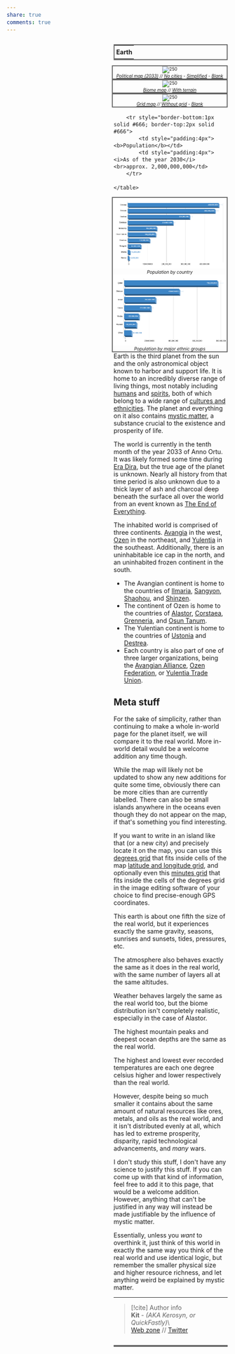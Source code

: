 ```yaml
---  
share: true  
comments: true  
---  
```

<div style="float:right; clear:right; width:260px; margin:0 0 0 14; border-collapse:collapse">  
  <table style="float:right; clear:right; width:260px; margin:0 0 0 14; border:2px solid #666; line-height:1.5; border-collapse:collapse; font-size:smaller">  
	<tr>  
		<th colspan="2" style="border-bottom:2px solid #666; font-size:larger; padding:4px; text-align:center">Earth</th>  
	</tr></table>  
	</div>  
  
 <span align="center" style="float:right; clear:right; width:260px; margin:0 0 0 14; padding:4 0 0 0; border:2px solid #666; border-collapse:collapse; font-size:10px">![250](Flat%20(Political%20labeled%203).jpg)<br><i>[Political map (2033)](Flat%20(Political%20labeled%203).png) // [No cities](Flat%20(Political%20labeled%202).png) - [Simplified](Flat%20(Political%20labeled%201).png) - [Blank](Flat%20(Political%20unlabeled).png)</i></span>  
    
 <span align="center" style="float:right; clear:right; width:260px; margin:0 0 0 14; padding:4 0 0 0; border:2px solid #666; border-collapse:collapse; font-size:10px">![250](Flat%20(Biomes%20labeled).jpg)<br><i>[Biome map](Flat%20(Biomes%20labeled).png) // [With terrain](Terrain%20(Biomes%20labeled).png)</i></span>  
    
 <span align="center" style="float:right; clear:right; width:260px; margin:0 0 0 14; padding:4 0 0 0; border:2px solid #666; border-collapse:collapse; font-size:10px">![250](Terrain%20(Blank+grid).jpg)<br><i>[Grid map](Terrain%20(Blank+grid).png) // [Without grid](Terrain%20(Blank).png) - [Blank](Flat%20(Blank)2.png)</i></span>  
  
  <div style="float:right; clear:right; width:260px; margin:0 0 0 14; border-collapse:collapse">  
    <table style="float:right; clear:right; width:260px; margin:0 0 0 14; border:2px solid #666; line-height:1.5; border-collapse:collapse; font-size:smaller">  
	  
		<tr style="border-bottom:1px solid #666; border-top:2px solid #666">  
			<td style="padding:4px"><b>Population</b></td>  
			<td style="padding:4px"><i>As of the year 2030</i><br>approx. 2,000,000,000</td>  
		</tr>  
	  
    </table>  
  </div>  
  
  <span align="center" style="float:right; clear:right; width:260px; margin:0 0 0 14; padding:4 0 0 0; border-right:2px solid #666; border:2px solid #666; border-collapse:collapse; font-size:10px">![250](../../../assets/img/general%20population.png)<br><i>Population by country</i><br>![250](../../../assets/img/cc%20_parents.png)<br><i>Population by major ethnic groups</i></span>  
  
Earth is the third planet from the sun and the only astronomical object known to harbor and support life. It is home to an incredibly diverse range of living things, most notably including [humans](../Inhabitants/Human) and [spirits](../Inhabitants/Spirits), both of which belong to a wide range of [cultures and ethnicities](../Cultures%20&%20Ethnicities/Cultures%20&%20Ethnicities). The planet and everything on it also contains [mystic matter](../Concepts/Mystic%20Matter), a substance crucial to the existence and prosperity of life.  
  
The world is currently in the tenth month of the year 2033 of Anno Ortu. It was likely formed some time during [Era Dira](../History%20&%20Events/Era%20Dira), but the true age of the planet is unknown. Nearly all history from that time period is also unknown due to a thick layer of ash and charcoal deep beneath the surface all over the world from an event known as [The End of Everything](../History%20&%20Events/The%20End%20of%20Everything).  
  
The inhabited world is comprised of three continents. [Avangia](./Avangia) in the west, [Ozen](./Ozen) in the northeast, and [Yulentia](./Yulentia) in the southeast. Additionally, there is an uninhabitable ice cap in the north, and an uninhabited frozen continent in the south.  
	  
- The Avangian continent is home to the countries of [Ilmaria](./Ilmaria/Ilmaria), [Sangyon](./Sangyon/Sangyon), [Shaohou](./Shaohou/Shaohou), and [Shinzen](./Shinzen/Shinzen).  
- The continent of Ozen is home to the countries of [Alastor](./Alastor/Alastor), [Corstaea](./Corstaea/Corstaea), [Grenneria](./Grenneria/Grenneria), and [Osun Tanum](./Osun%20Tanum/Osun%20Tanum).  
- The Yulentian continent is home to the countries of [Ustonia](./Ustonia/Ustonia) and [Destrea](./Destrea/Destrea).  
- Each country is also part of one of three larger organizations, being the [Avangian Alliance](../Organizations/Avangian%20Alliance), [Ozen Federation](../Organizations/Ozen%20Federation), or [Yulentia Trade Union](../Organizations/Yulentia%20Trade%20Union).  
  
## Meta stuff  
  
For the sake of simplicity, rather than continuing to make a whole in-world page for the planet itself, we will compare it to the real world. More in-world detail would be a welcome addition any time though.  
  
While the map will likely not be updated to show any new additions for quite some time, obviously there can be more cities than are currently labelled. There can also be small islands anywhere in the oceans even though they do not appear on the map, if that's something you find interesting.  
  
If you want to write in an island like that (or a new city) and precisely locate it on the map, you can use this [degrees grid](../../../assets/img/_Degrees%20grid.png) that fits inside cells of the map [latitude and longitude grid](../../../assets/img/_Grid%20overlay.png), and optionally even this [minutes grid](../../../assets/img/_Minutes%20grid.png) that fits inside the cells of the degrees grid in the image editing software of your choice to find precise-enough GPS coordinates.  
  
This earth is about one fifth the size of the real world, but it experiences exactly the same gravity, seasons, sunrises and sunsets, tides, pressures, etc.  
  
The atmosphere also behaves exactly the same as it does in the real world, with the same number of layers all at the same altitudes.  
  
Weather behaves largely the same as the real world too, but the biome distribution isn't completely realistic, especially in the case of Alastor.  
  
The highest mountain peaks and deepest ocean depths are the same as the real world.  
  
The highest and lowest ever recorded temperatures are each one degree celsius higher and lower respectively than the real world.  
  
However, despite being so much smaller it contains about the same amount of natural resources like ores, metals, and oils as the real world, and it isn't distributed evenly at all, which has led to extreme prosperity, disparity, rapid technological advancements, and *many* wars.  
  
I don't study this stuff, I don't have any science to justify this stuff. If you can come up with that kind of information, feel free to add it to this page, that would be a welcome addition. However, anything that can't be justified in any way will instead be made justifiable by the influence of mystic matter.  
  
Essentially, unless you *want* to overthink it, just think of this world in exactly the same way you think of the real world and use identical logic, but remember the smaller physical size and higher resource richness, and let anything weird be explained by mystic matter.  
  
-----  
> [!cite] Author info  
> **Kit** - *(AKA Kerosyn, or QuickFastly)*\  
> [Web zone](https://kitabe.link) // [Twitter](https://twitter.com/Kerosyn_)